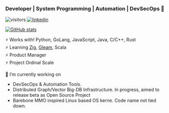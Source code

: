 ### Developer | System Programming | Automation | DevSecOps 👋

![visitors](https://visitor-badge.laobi.icu/badge?page_id=lancemk)
[![linkedin](https://img.shields.io/badge/Lance-blue?style=flat&logo=Linkedin&logoColor=black&link=https://www.linkedin.com/in/lancemok/)](https://www.linkedin.com/in/lancemok)

[![GitHub stats](https://awesome-github-stats.azurewebsites.net/user-stats/lancemk?cardType=level&preferLogin=false)](https://git.io/awesome-stats-card)

⚡ Works with! Python, GoLang, JavaScript, Java, C/C++, Rust<br />
⚡ Learning [Zig](https://github.com/ziglang/zig), [Gleam](https://github.com/gleam-lang/gleam), Scala<br />
⚡ Product Manager<br />
⚡ Project Ordinal Scale<br />

🔭 I’m currently working on 
  - DevSecOps & Automation Tools. 
  - Distributed Graph/Vector Big-DB Infrastructure. In progress, aimed to release beta as Open Source Project
  - Barebone MMO inspired Linux based OS kerne. Code name not tied down.

